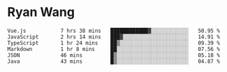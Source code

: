 # Ryan Wang

<!--START_SECTION:waka-->

```text
Vue.js           7 hrs 38 mins   ████████████▓░░░░░░░░░░░░   50.95 %
JavaScript       2 hrs 14 mins   ███▓░░░░░░░░░░░░░░░░░░░░░   14.91 %
TypeScript       1 hr 24 mins    ██▒░░░░░░░░░░░░░░░░░░░░░░   09.39 %
Markdown         1 hr 8 mins     ██░░░░░░░░░░░░░░░░░░░░░░░   07.56 %
JSON             46 mins         █▒░░░░░░░░░░░░░░░░░░░░░░░   05.18 %
Java             43 mins         █▒░░░░░░░░░░░░░░░░░░░░░░░   04.87 %
```

<!--END_SECTION:waka-->
